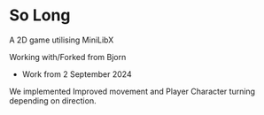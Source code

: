 # So Long

A 2D game utilising MiniLibX

Working with/Forked from Bjorn

- Work from 2 September 2024

We implemented Improved movement and Player Character turning depending on direction.
